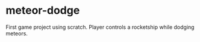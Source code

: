# meteor-dodge
First game project using scratch. Player controls a rocketship while dodging meteors.
